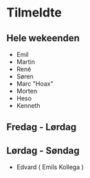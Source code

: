 # Tilmeldte

## Hele wekeenden

- Emil
- Martin 
- René
- Søren
- Marc "Hoax"
- Morten
- Heso
- Kenneth 

## Fredag - Lørdag

## Lørdag - Søndag

- Edvard ( Emils Kollega )